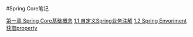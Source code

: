 #Spring Core笔记

[第一章 Spring Core基础概念](chap1/index.md)
  [1.1  自定义Spring业务注解](chap1/1.1.md)
  [1.2 Spring Envoriment获取property](chap1/1.2.md)
